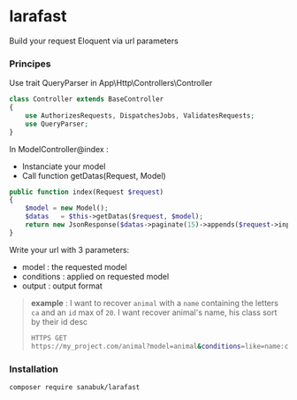# larafast
Build your request Eloquent via url parameters

### Principes
Use trait QueryParser in App\Http\Controllers\Controller
```php
class Controller extends BaseController
{
    use AuthorizesRequests, DispatchesJobs, ValidatesRequests;
    use QueryParser;
}
```

In ModelController@index :
- Instanciate your model
- Call function getDatas(Request, Model)
```php
public function index(Request $request)
{
    $model = new Model();
    $datas   = $this->getDatas($request, $model);
    return new JsonResponse($datas->paginate(15)->appends($request->input()), 200);
}
```

Write your url with 3 parameters:
- model : the requested model
- conditions : applied on requested model
- output : output format

> **example** : I want to recover `animal` with a `name` containing the letters `ca` and an `id` max of `20`. I want recover animal's name, his class sort by their id desc
> ```sh
> HTTPS GET
> https://my_project.com/animal?model=animal&conditions=like=name:ca,max=id:20&output=id,name,class,sort=-id
> ```

### Installation
```sh
composer require sanabuk/larafast
```
